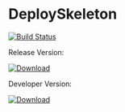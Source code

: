 # DeploySkeleton

[![Build Status](https://travis-ci.org/jvpichowski/DeploySkeleton.svg?branch=beta1)](https://travis-ci.org/jvpichowski/DeploySkeleton)

Release Version:

[ ![Download](https://api.bintray.com/packages/jvpichowski/maven/DeploySkeleton/images/download.svg) ](https://bintray.com/jvpichowski/maven/DeploySkeleton/_latestVersion)

Developer Version:

[ ![Download](https://api.bintray.com/packages/jvpichowski/maven/DeploySkeleton-dev/images/download.svg) ](https://bintray.com/jvpichowski/maven/DeploySkeleton-dev/_latestVersion)
